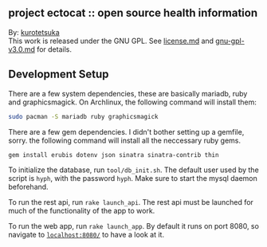 ## project ectocat :: open source health information ##

By: [kurotetsuka](github.com/kurotetsuka)  
This work is released under the GNU GPL. See [license.md](license.md) and [gnu-gpl-v3.0.md](legal/gnu-gpl-v3.0.md) for details.

## Development Setup
There are a few system dependencies, these are basically mariadb, ruby and graphicsmagick. On Archlinux, the following command will install them:
```bash
sudo pacman -S mariadb ruby graphicsmagick
```

There are a few gem dependencies. I didn't bother setting up a gemfile, sorry. the following command will install all the neccessary ruby gems.
```bash
gem install erubis dotenv json sinatra sinatra-contrib thin
```

To initialize the database, run `tool/db_init.sh`. The default user used by the script is `hyph`, with the password `hyph`. Make sure to start the mysql daemon beforehand.

To run the rest api, run `rake launch_api`. The rest api must be launched for much of the functionality of the app to work.

To run the web app, run `rake launch_app`. By default it runs on port 8080, so navigate to [`localhost:8080/`](http://localhost:8080/) to have a look at it.


